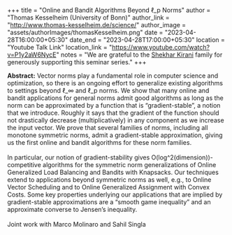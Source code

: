 +++
title = "Online and Bandit Algorithms Beyond ℓ_p Norms"
author = "Thomas Kesselheim (University of Bonn)"
author_link = "http://www.thomas-kesselheim.de/science/"
author_image = "assets/authorImages/thomasKesselheim.png"
date = "2023-04-28T16:00:00+05:30"
date_end = "2023-04-28T17:00:00+05:30"
location = "Youtube Talk Link"
location_link = "https://www.youtube.com/watch?v=P1y2aW6NycE"
notes = "We are grateful to the <a href = "https://www.accel.com/people/shekhar-kirani" target= "_blank">Shekhar Kirani</a> family for generously supporting this seminar series."
+++

<b>Abstract:</b>
Vector norms play a fundamental role in computer science and optimization, so there is an ongoing effort to generalize 
existing algorithms to settings beyond ℓ_∞ and ℓ_p norms. We show that many online and bandit applications for general 
norms admit good algorithms as long as the norm can be approximated by a function that is “gradient-stable”, a notion 
that we introduce. Roughly it says that the gradient of the function should not drastically decrease (multiplicatively) 
in any component as we increase the input vector. We prove that several families of norms, including all monotone 
symmetric norms, admit a gradient-stable approximation, giving us the first online and bandit algorithms for these 
norm families.
<br><br>
In particular, our notion of gradient-stability gives O(log^2(dimension))-competitive algorithms for the symmetric 
norm generalizations of Online Generalized Load Balancing and Bandits with Knapsacks. Our techniques extend to 
applications beyond symmetric norms as well, e.g., to Online Vector Scheduling and to Online Generalized Assignment 
with Convex Costs. Some key properties underlying our applications that are implied by gradient-stable approximations 
are a “smooth game inequality” and an approximate converse to Jensen’s inequality.
<br><br>
Joint work with Marco Molinaro and Sahil Singla
